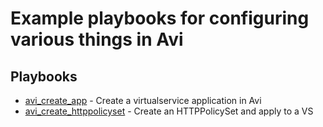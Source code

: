 # Example playbooks for configuring various things in Avi

## Playbooks
* [avi_create_app](https://github.com/canad1an/avi_ansible_examples/tree/main/avi_create_app) - Create a virtualservice application in Avi
* [avi_create_httppolicyset](https://github.com/canad1an/avi_ansible_examples/tree/main/avi_create_httppolicyset) - Create an HTTPPolicySet and apply to a VS
